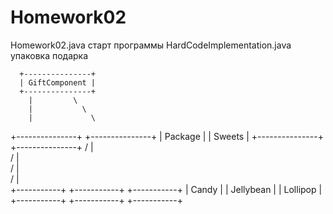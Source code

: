 # Homework02

Homework02.java               старт программы
HardCodeImplementation.java   упаковка подарка

      +---------------+
      | GiftComponent |
      +---------------+
        |         \
        |           \
        |             \
+---------------+       +---------------+
| Package       |       | Sweets        |
+---------------+       +---------------+
                          /     |      \
                        /       |        \
                      /         |          \
                    /           |           \
          +-----------+    +-----------+   +-----------+
          | Candy     |    | Jellybean |   | Lollipop  |
          +-----------+    +-----------+   +-----------+
